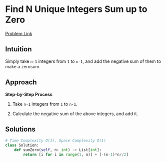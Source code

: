 **Find N Unique Integers Sum up to Zero**
=
[Problem Link](https://leetcode.com/problems/find-n-unique-integers-sum-up-to-zero/description)

## Intuition
Simply take `n-1` integers from `1` to `n-1`, and add the negative sum of them to make a zerosum.

## Approach
**Step-by-Step Process**

1. Take `n-1` integers from `1` to `n-1`.

2. Calculate the negative sum of the above integers, and add it.
  
## Solutions
```python
# Time Complexity O(1), Space Complexity O(1)
class Solution:
    def sumZero(self, n: int) -> List[int]:
        return [i for i in range(1, n)] + [-(n-1)*n//2]
```
